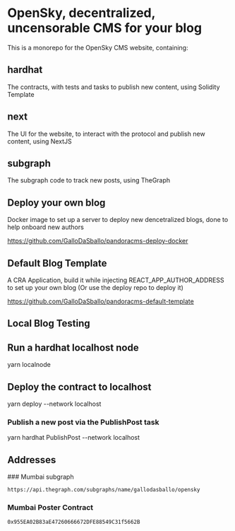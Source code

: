 # OpenSky, decentralized, uncensorable CMS for your blog

This is a monorepo for the OpenSky CMS website, containing:

## hardhat
The contracts, with tests and tasks to publish new content, using Solidity Template

## next
The UI for the website, to interact with the protocol and publish new content, using NextJS

## subgraph
The subgraph code to track new posts, using TheGraph

## Deploy your own blog

Docker image to set up a server to deploy new dencetralized blogs, done to help onboard new authors

https://github.com/GalloDaSballo/pandoracms-deploy-docker

## Default Blog Template
A CRA Application, build it while injecting REACT_APP_AUTHOR_ADDRESS to set up your own blog
(Or use the deploy repo to deploy it)

https://github.com/GalloDaSballo/pandoracms-default-template



## Local Blog Testing

## Run a hardhat localhost node
yarn localnode

## Deploy the contract to localhost
yarn deploy --network localhost 

### Publish a new post via the PublishPost task

yarn hardhat PublishPost --network localhost



## Addresses

### Mumbai subgraph
```
https://api.thegraph.com/subgraphs/name/gallodasballo/opensky
```

### Mumbai Poster Contract
```
0x955EA02B83aE47260666672DFE88549C31f5662B
```
